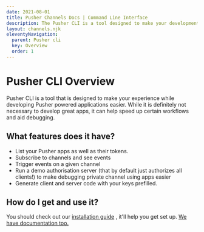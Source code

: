 ```yaml
---
date: 2021-08-01
title: Pusher Channels Docs | Command Line Interface
description: The Pusher CLI is a tool designed to make your development experience even easier and can speed up certain workflows and aid debugging.
layout: channels.njk
eleventyNavigation:
  parent: Pusher cli
  key: Overview
  order: 1
---
```


# Pusher CLI Overview

Pusher CLI is a tool that is designed to make your experience while developing Pusher powered applications easier. While it is definitely not necessary to develop great apps, it can help speed up certain workflows and aid debugging.

## What features does it have?

- List your Pusher apps as well as their tokens.
- Subscribe to channels and see events
- Trigger events on a given channel
- Run a demo authorisation server (that by default just authorizes all clients!) to make debugging private channel using apps easier
- Generate client and server code with your keys prefilled.

## How do I get and use it?

You should check out our [installation guide](/docs/channels/pusher_cli/installation) , it'll help you get set up. [We have documentation too.](/docs/channels/pusher_cli/documentation)
